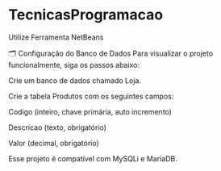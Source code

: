 # TecnicasProgramacao

Utilize Ferramenta NetBeans


🗂️ Configuração do Banco de Dados
Para visualizar o projeto funcionalmente, siga os passos abaixo:

Crie um banco de dados chamado Loja.

Crie a tabela Produtos com os seguintes campos:

Codigo (inteiro, chave primária, auto incremento)

Descricao (texto, obrigatório)

Valor (decimal, obrigatório)

Esse projeto é compatível com MySQLi e MariaDB.
